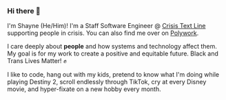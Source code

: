 ### Hi there 👋

I'm Shayne (He/Him)! I'm a Staff Software Engineer @ [Crisis Text Line](https://crisistextline.org) supporting people in crisis. You can also find me over on [Polywork](https://www.polywork.com/shaynemartin). 

I care deeply about **people** and how systems and technology affect them. My goal is for my work to create a positive and equitable future. Black and Trans Lives Matter! ✊

I like to code, hang out with my kids, pretend to know what I'm doing while playing Destiny 2, scroll endlessly through TikTok, cry at every Disney movie, and hyper-fixate on a new hobby every month. 

<!--
**shaynemartin91/shaynemartin91** is a ✨ _special_ ✨ repository because its `README.md` (this file) appears on your GitHub profile.

Here are some ideas to get you started:

- 🔭 I’m currently working on ...
- 🌱 I’m currently learning ...
- 👯 I’m looking to collaborate on ...
- 🤔 I’m looking for help with ...
- 💬 Ask me about ...
- 📫 How to reach me: ...
- 😄 Pronouns: ...
- ⚡ Fun fact: ...
-->
